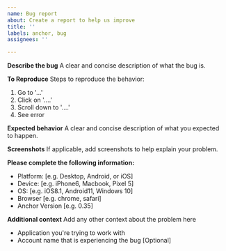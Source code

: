 ```yaml
---
name: Bug report
about: Create a report to help us improve
title: ''
labels: anchor, bug
assignees: ''

---
```


**Describe the bug**
A clear and concise description of what the bug is.

**To Reproduce**
Steps to reproduce the behavior:
1. Go to '...'
2. Click on '....'
3. Scroll down to '....'
4. See error

**Expected behavior**
A clear and concise description of what you expected to happen.

**Screenshots**
If applicable, add screenshots to help explain your problem.

**Please complete the following information:**
 - Platform: [e.g. Desktop, Android, or iOS]
 - Device: [e.g. iPhone6, Macbook, Pixel 5]
 - OS: [e.g. iOS8.1, Android11, Windows 10]
 - Browser [e.g. chrome, safari]
 - Anchor Version [e.g. 0.35]

**Additional context**
Add any other context about the problem here
 - Application you're trying to work with
 - Account name that is experiencing the bug [Optional]
